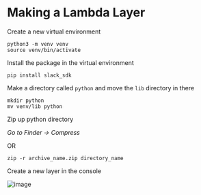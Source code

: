 # Making a Lambda Layer

Create a new virtual environment

```
python3 -m venv venv
source venv/bin/activate
```

Install the package in the virtual environment

```
pip install slack_sdk
```

Make a directory called `python` and move the `lib` directory in there

```
mkdir python
mv venv/lib python
```

Zip up python directory

*Go to Finder → Compress*

OR 

```
zip -r archive_name.zip directory_name
```

Create a new layer in the console

![image](https://github.com/ebanner/awakened-bot/assets/2068912/4cf968fe-0eb1-4f5f-8859-f9fb993babc1)
